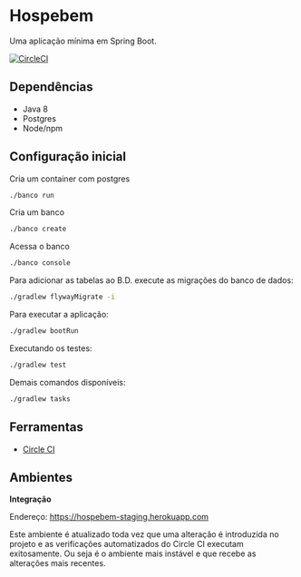 # Hospebem

Uma aplicação mínima em Spring Boot.

[![CircleCI](https://circleci.com/gh/aceleradora-TW/hospebem/tree/master.svg?style=svg)](https://circleci.com/gh/aceleradora-TW/hospebem/tree/master)

## Dependências

- Java 8
- Postgres
- Node/npm


## Configuração inicial

Cria um container com postgres

```sh
./banco run
```

Cria um banco

```sh
./banco create
```

Acessa o banco

```sh
./banco console
```
             
Para adicionar as tabelas ao B.D. execute as migrações do banco de dados:


```sh
./gradlew flywayMigrate -i
```

Para executar a aplicação:

```sh
./gradlew bootRun
```

Executando os testes:

```sh
./gradlew test
```

Demais comandos disponíveis:

```sh
./gradlew tasks
```


## Ferramentas

- [Circle CI](https://circleci.com/gh/aceleradora-TW/hospebem)


## Ambientes

__Integração__

Endereço: https://hospebem-staging.herokuapp.com


Este ambiente é atualizado toda vez que uma alteração é introduzida no projeto e as verificações automatizados do Circle CI executam
exitosamente. Ou seja é o ambiente mais instável e que recebe as alterações mais recentes.
